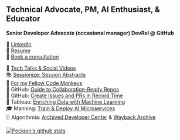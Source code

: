 ## Technical Advocate, PM, AI Enthusiast, & Educator
**Senior Developer Advocate (occasional manager) DevRel @ GitHub**

📜 [LinkedIn](https://www.linkedin.com/in/peckjon/)\
📄 [Resume](https://raw.githubusercontent.com/peckjon/peckjon/refs/heads/master/Resume%20JonPeck%202025.pdf)\
🤝 [Book a consultation](https://consult.jonpeck.com)

🎥 [Tech Talks & Social Videos](https://www.youtube.com/playlist?list=PLtKhCBMhTy5WXu7R-LtnaEwU7bIbeLM5-)\
📚 [Sessionize: Session Abstracts](https://sessionize.com/peckjon)\
🙊 [For my Fellow Code Monkeys](https://www.linkedin.com/posts/peckjon_for-all-my-fellow-code-monkeys-activity-7324147175121113088-NcES)\
📝 GitHub: [Guide to Collaboration-Ready Repos](https://gh.io/collab-ready-repo)\
📝 GitHub: [Create Issues and PRs in Record Time](https://github.blog/developer-skills/github/how-to-create-issues-and-pull-requests-in-record-time-on-github/)\
📝 Tableau: [Enriching Data with Machine Learning](https://www.tableau.com/blog/enrich-data-tableau-machine-learning-using-algorithmia)\
🎓 Manning: [Train & Deploy AI Microservices](https://www.manning.com/liveproject/upd-training-and-deploying-an-ml-model-as-a-microservice?a_aid=peckjon&a_bid=800e1f53)\
🗄️ Algorithmia: [Archived Developer Center](https://algorithmiaio.github.io/) & [Wayback Archive](https://web.archive.org/web/20210411095903/https://algorithmia.com/blog/author/jpeck)

<!-- [![GitHub Streak](https://github-readme-streak-stats.herokuapp.com/?user=peckjon)](https://git.io/streak-stats) -->

[![Peckjon's github stats](https://github-readme-stats-eta-mocha-64.vercel.app/api?username=peckjon&count_private=true&hide=contribs&show_icons=true)](https://github.com/anuraghazra/github-readme-stats)
